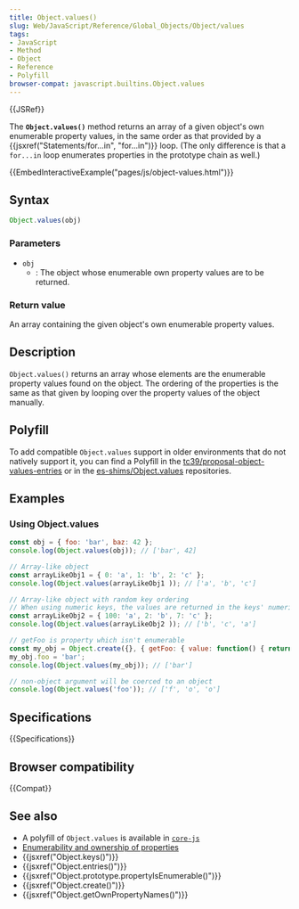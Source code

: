 ```yaml
---
title: Object.values()
slug: Web/JavaScript/Reference/Global_Objects/Object/values
tags:
- JavaScript
- Method
- Object
- Reference
- Polyfill
browser-compat: javascript.builtins.Object.values
---
```

{{JSRef}}

The **`Object.values()`** method returns an array of a given object's own
enumerable property values, in the same order as that provided by a
{{jsxref("Statements/for...in", "for...in")}} loop. (The only
difference is that a `for...in` loop enumerates properties in the prototype
chain as well.)

{{EmbedInteractiveExample("pages/js/object-values.html")}}

## Syntax

```js
Object.values(obj)
```

### Parameters

*   `obj`
    *   : The object whose enumerable own property values are to be returned.

### Return value

An array containing the given object's own enumerable property values.

## Description

`Object.values()` returns an array whose elements are the enumerable property
values found on the object. The ordering of the properties is the same as that
given by looping over the property values of the object manually.

## Polyfill

To add compatible `Object.values` support in older environments that do not
natively support it, you can find a Polyfill in the
[tc39/proposal-object-values-entries](https://github.com/tc39/proposal-object-values-entries)
or in the [es-shims/Object.values](https://github.com/es-shims/Object.values)
repositories.

## Examples

### Using Object.values

```js
const obj = { foo: 'bar', baz: 42 };
console.log(Object.values(obj)); // ['bar', 42]

// Array-like object
const arrayLikeObj1 = { 0: 'a', 1: 'b', 2: 'c' };
console.log(Object.values(arrayLikeObj1 )); // ['a', 'b', 'c']

// Array-like object with random key ordering
// When using numeric keys, the values are returned in the keys' numerical order
const arrayLikeObj2 = { 100: 'a', 2: 'b', 7: 'c' };
console.log(Object.values(arrayLikeObj2 )); // ['b', 'c', 'a']

// getFoo is property which isn't enumerable
const my_obj = Object.create({}, { getFoo: { value: function() { return this.foo; } } });
my_obj.foo = 'bar';
console.log(Object.values(my_obj)); // ['bar']

// non-object argument will be coerced to an object
console.log(Object.values('foo')); // ['f', 'o', 'o']
```

## Specifications

{{Specifications}}

## Browser compatibility

{{Compat}}

## See also

*   A polyfill of `Object.values` is available in
    [`core-js`](https://github.com/zloirock/core-js#ecmascript-object)
*   [Enumerability and ownership of properties](/en-US/docs/Web/JavaScript/Enumerability_and_ownership_of_properties)
*   {{jsxref("Object.keys()")}}
*   {{jsxref("Object.entries()")}}
*   {{jsxref("Object.prototype.propertyIsEnumerable()")}}
*   {{jsxref("Object.create()")}}
*   {{jsxref("Object.getOwnPropertyNames()")}}
